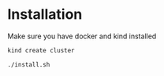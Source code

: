 # Installation

Make sure you have docker and kind installed

```bash
kind create cluster
```

```bash
./install.sh
```
